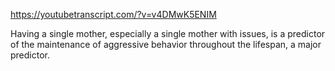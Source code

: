 https://youtubetranscript.com/?v=v4DMwK5ENIM

 Having a single mother, especially a single mother with issues, is a predictor of the maintenance of aggressive behavior throughout the lifespan, a major predictor.